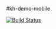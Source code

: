 #kh-demo-mobile

[![Build Status](https://travis-ci.org/roshanca/kh-demo-mobile.svg?branch=master)](https://travis-ci.org/roshanca/kh-demo-mobile)
